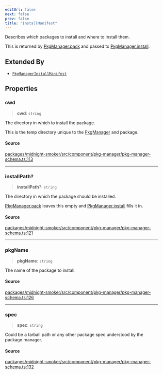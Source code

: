 ```yaml
---
editUrl: false
next: false
prev: false
title: "InstallManifest"
---
```


Describes which packages to install and where to install them.

This is returned by [PkgManager.pack](/api/midnight-smoker/midnight-smoker/interfaces/pkgmanagerinstallmanifest/#pack) and passed to
[PkgManager.install](/api/midnight-smoker/midnight-smoker/interfaces/pkgmanagerinstallmanifest/#install).

## Extended By

- [`PkgManagerInstallManifest`](/api/midnight-smoker/midnight-smoker/interfaces/pkgmanagerinstallmanifest/)

## Properties

### cwd

> **cwd**: `string`

The directory in which to install the package.

This is the temp directory unique to the [PkgManager](/api/midnight-smoker/midnight-smoker/pkg-manager/type-aliases/pkgmanager/) and package.

#### Source

[packages/midnight-smoker/src/component/pkg-manager/pkg-manager-schema.ts:113](https://github.com/boneskull/midnight-smoker/blob/417858b/packages/midnight-smoker/src/component/pkg-manager/pkg-manager-schema.ts#L113)

***

### installPath?

> **installPath**?: `string`

The directory in which the package should be installed.

[PkgManager.pack](/api/midnight-smoker/midnight-smoker/interfaces/pkgmanagerinstallmanifest/#pack) leaves this empty and [PkgManager.install](/api/midnight-smoker/midnight-smoker/interfaces/pkgmanagerinstallmanifest/#install)
fills it in.

#### Source

[packages/midnight-smoker/src/component/pkg-manager/pkg-manager-schema.ts:121](https://github.com/boneskull/midnight-smoker/blob/417858b/packages/midnight-smoker/src/component/pkg-manager/pkg-manager-schema.ts#L121)

***

### pkgName

> **pkgName**: `string`

The name of the package to install.

#### Source

[packages/midnight-smoker/src/component/pkg-manager/pkg-manager-schema.ts:126](https://github.com/boneskull/midnight-smoker/blob/417858b/packages/midnight-smoker/src/component/pkg-manager/pkg-manager-schema.ts#L126)

***

### spec

> **spec**: `string`

Could be a tarball path or any other package spec understood by the package
manager.

#### Source

[packages/midnight-smoker/src/component/pkg-manager/pkg-manager-schema.ts:132](https://github.com/boneskull/midnight-smoker/blob/417858b/packages/midnight-smoker/src/component/pkg-manager/pkg-manager-schema.ts#L132)
